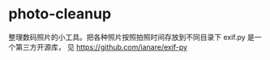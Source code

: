 # photo-cleanup
 整理数码照片的小工具。把各种照片按照拍照时间存放到不同目录下
 exif.py 是一个第三方开源库， 见 https://github.com/ianare/exif-py
